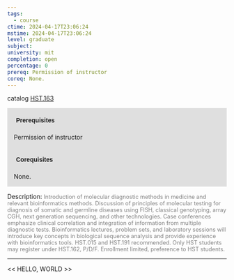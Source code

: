 ```yaml
---
tags:
  - course
ctime: 2024-04-17T23:06:24
mstime: 2024-04-17T23:06:24
level: graduate
subject: 
university: mit
completion: open
percentage: 0
prereq: Permission of instructor
coreq: None.
---
```


catalog [HST.163](http://student.mit.edu/catalog/mHSTa.html#HST.163)

<span style="display: block; padding: 15px; background-color: rgb(100, 100, 100, 0.2);"><font id="m_prereq3996_0" style="display: block; font-family: Arial, sans-serif; font-weight: bold; padding: 5px">Prerequisites</font><br><span id="prereq3996_0">Permission of instructor</span></span>
<span style="display: block; padding: 15px; background-color: rgb(100, 100, 100, 0.2);"><font id="m_coreq3996_0" style="display: block; font-family: Arial, sans-serif; font-weight: bold; padding: 5px">Corequisites</font><br><span id="coreq3996_0">None.</span></span>

<font style="">Description:</font>
<font style="color: grey; font-size: 0.8rem;">Introduction of molecular diagnostic methods in medicine and relevant bioinformatics methods. Discussion of principles of molecular testing for diagnosis of somatic and germline diseases using FISH, classical genotyping, array CGH, next generation sequencing, and other technologies. Case conferences emphasize clinical correlation and integration of information from multiple diagnostic tests. Bioinformatics lectures, problem sets, and laboratory sessions will introduce key concepts in biological sequence analysis and provide experience with bioinformatics tools. HST.015 and HST.191 recommended. Only HST students may register under HST.162, P/D/F. Enrollment limited, preference to HST students.</font>



---

<< HELLO, WORLD >>
